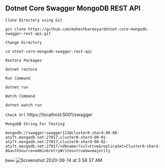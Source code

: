 ## Dotnet Core Swagger MongoDB REST API

`Clone Directory using Git`
```
git clone https://github.com/maheshkareeya/dotnet-core-mongodb-swagger-rest-api.git
```
`Change Directory`
```
cd otnet-core-mongodb-swagger-rest-api
```

`Restore Packages`
```
dotnet restore
```

`Run Command`
```
dotnet run
```

`Watch Command`
```
dotnet watch run
```

`Check Url`
https://localhost:5001/swagger

`MongoDB String For Testing`
```
mongodb://swagger:swagger123@cluster0-shard-00-00-aty7t.mongodb.net:27017,cluster0-shard-00-01-aty7t.mongodb.net:27017,cluster0-shard-00-02-aty7t.mongodb.net:27017/<dbname>?ssl=true&replicaSet=Cluster0-shard-0&authSource=admin&retryWrites=true&w=majority
```

`Demo`
![Screenshot 2020-06-14 at 3 58 37 AM](https://user-images.githubusercontent.com/16520789/84580449-b6e04d00-adf4-11ea-9d95-0b9440cc8939.png)
